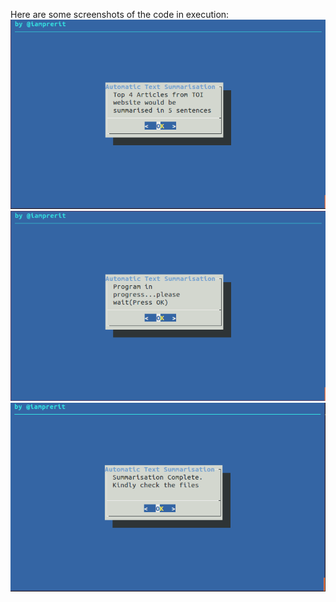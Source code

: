 Here are some screenshots of the code in execution:
![Image 1](https://github.com/iamprerit/AutomaticSummarization/blob/master/images/ts1.png)
![Image 2](https://github.com/iamprerit/AutomaticSummarization/blob/master/images/ts2.png)
![Image 3](https://github.com/iamprerit/AutomaticSummarization/blob/master/images/ts3.png)